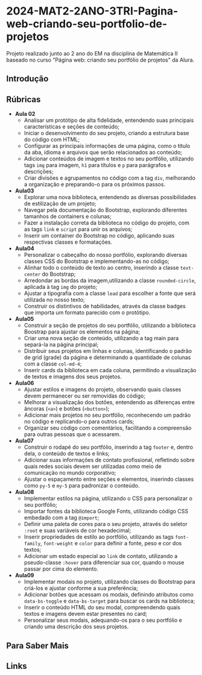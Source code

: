 # 2024-MAT2-2ANO-3TRI-Pagina-web-criando-seu-portfolio-de-projetos

Projeto realizado junto ao 2 ano do EM na disciplina de Matemática II baseado no curso "Página web: criando seu portfólio de projetos" da Alura.

## Introdução

## Rúbricas

* **Aula 02**
  * Analisar um protótipo de alta fidelidade, entendendo suas principais características e seções de conteúdo;
  * Iniciar o desenvolvimento do seu projeto, criando a estrutura base do código com HTML;
  * Configurar as principais informações de uma página, como o título da aba, idioma e arquivos que serão relacionados ao conteúdo;
  * Adicionar conteúdos de imagem e textos no seu portfólio, utilizando tags `img` para imagem, `h1` para títulos e `p` para parágrafos e descrições;
  * Criar divisões e agrupamentos no código com a tag `div`, melhorando a organização e preparando-o para os próximos passos.
* **Aula03**
  * Explorar uma nova biblioteca, entendendo as diversas possibilidades de estilização de um projeto;
  * Navegar pela documentação do Bootstrap, explorando diferentes tamanhos de containers e colunas;
  * Fazer a instalação correta da biblioteca no código do projeto, com as tags `link` e `script` para unir os arquivos;
  * Inserir um container do Bootstrap no código, aplicando suas respectivas classes e formatações.
* **Aula04**
  * Personalizar o cabeçalho do nosso portfólio, explorando diversas classes CSS do Bootstrap e implementando-as no código;
  * Alinhar todo o conteúdo de texto ao centro, inserindo a classe `text-center` do Bootstrap;
  * Arredondar as bordas da imagem,utilizando a classe `rounded-circle`, aplicada à tag `img` do projeto;
  * Ajustar a tipografia com a classe `lead` para escolher a fonte que será utilizada no nosso texto;
  * Construir os distintivos de habilidades, através da classe badges que importa um formato parecido com o protótipo.
* **Aula05**
  * Construir a seção de projetos do seu portfólio, utilizando a biblioteca Boostrap para ajustar os elementos na página;
  * Criar uma nova seção de conteúdo, utilizando a tag main para separá-la na página principal;
  * Distribuir seus projetos em linhas e colunas, identificando o padrão de grid (grade) da página e determinando a quantidade de colunas com a classe `col-md-4`;
  * Inserir cards da biblioteca em cada coluna, permitindo a visualização de textos e imagens dos seus projetos.
* **Aula06**
  * Ajustar estilos e imagens do projeto, observando quais classes devem permanecer ou ser removidas do código;
  * Melhorar a visualização dos botões, entendendo as diferenças entre âncoras (`<a>`) e botões (`<button>`);
  * Adicionar mais projetos no seu portfólio, reconhecendo um padrão no código e replicando-o para outros cards;
  * Organizar seu código com comentários, facilitando a compreensão para outras pessoas que o acessarem.
* **Aula07**
  * Construir o rodapé do seu portfólio, inserindo a tag `footer` e, dentro dela, o conteúdo de textos e links;
  * Adicionar suas informações de contato profissional, refletindo sobre quais redes sociais devem ser utilizadas como meio de comunicação no mundo corporativo;
  * Ajustar o espaçamento entre seções e elementos, inserindo classes como `py-5` e `my-5` para padronizar o conteúdo.
* **Aula08**
  * Implementar estilos na página, utilizando o CSS para personalizar o seu portfólio;
  * Importar fontes da biblioteca Google Fonts, utilizando código CSS embedado com a tag `@import`;
  * Definir uma paleta de cores para o seu projeto, através do seletor `:root` e suas variáveis de cor hexadecimal;
  * Inserir propriedades de estilo ao portfólio, utilizando as tags `font-family`, `font-weight` e `color` para definir a fonte, peso e cor dos textos;
  * Adicionar um estado especial ao `link` de contato, utilizando a pseudo-classe `:hover` para diferenciar sua cor, quando o mouse passar por cima do elemento.
* **Aula09**
  * Implementar modais no projeto, utilizando classes do Bootstrap para criá-los e ajustar conforme a sua preferência;
  * Adicionar botões que acessam os modais, definindo atributos como `data-bs-toggle` e `data-bs-target` para buscar os cards na biblioteca;
  * Inserir o conteúdo HTML do seu modal, compreendendo quais textos e imagens devem estar presentes no card;
  * Personalizar seus modais, adequando-os para o seu portfólio e criando uma descrição dos seus projetos.

## Para Saber Mais

## Links